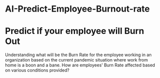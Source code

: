 # AI-Predict-Employee-Burnout-rate
# Predict if your employee will Burn Out
Understanding what will be the Burn Rate for the employee working in an organization based on the current pandemic situation where work from home is a boon and a bane. How are employees' Burn Rate affected based on various conditions provided?
